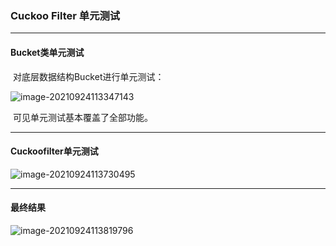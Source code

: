 ### Cuckoo Filter 单元测试

-------------------

#### Bucket类单元测试

​	对底层数据结构Bucket进行单元测试：

![image-20210924113347143](https://flaggyellows-bucket-for-typora.oss-cn-shanghai.aliyuncs.com/img/typora/image-20210924113347143.png)

​	可见单元测试基本覆盖了全部功能。

-------------------

#### Cuckoofilter单元测试

![image-20210924113730495](https://flaggyellows-bucket-for-typora.oss-cn-shanghai.aliyuncs.com/img/typora/image-20210924113730495.png)

----------------

#### 最终结果

![image-20210924113819796](https://flaggyellows-bucket-for-typora.oss-cn-shanghai.aliyuncs.com/img/typora/image-20210924113819796.png)

